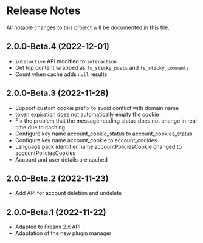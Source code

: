 # Release Notes

All notable changes to this project will be documented in this file.


## 2.0.0-Beta.4 (2022-12-01)

- `interactive` API modified to `interaction`
- Get top content wrapped as `fs_sticky_posts` and `fs_sticky_comments`
- Count when cache adds `null` results


## 2.0.0-Beta.3 (2022-11-28)

- Support custom cookie prefix to avoid conflict with domain name
- token expiration does not automatically empty the cookie
- Fix the problem that the message reading status does not change in real time due to caching
- Configure key name account_cookie_status to account_cookies_status
- Configure key name account_cookie to account_cookies
- Language pack identifier name accountPoliciesCookie changed to accountPoliciesCookies
- Account and user details are cached


## 2.0.0-Beta.2 (2022-11-23)

- Add API for account deletion and undelete


## 2.0.0-Beta.1 (2022-11-22)

- Adapted to Fresns 2.x API
- Adaptation of the new plugin manager
